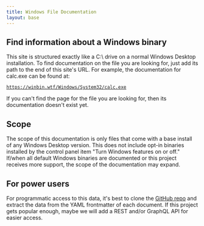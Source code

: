 ```yaml
---
title: Windows File Documentation
layout: base
---
```


## Find information about a Windows binary
This site is structured exactly like a C:\ drive on a normal Windows Desktop installation. To find documentation on the file you are looking for, just add its path to the end of this site's URL. For example, the documentation for calc.exe can be found at:

[`https://winbin.wtf/Windows/System32/calc.exe`](./Windows/System32/calc.exe)

If you can't find the page for the file you are looking for, then its documentation doesn't exist yet.

## Scope

The scope of this documentation is only files that come with a base install of any Windows Desktop version. This does not include opt-in binaries installed by the control panel item "Turn Windows features on or off." If/when all default Windows binaries are documented or this project receives more support, the scope of the documentation may expand.

## For power users

For programmatic access to this data, it's best to clone the [GitHub repo](https://github.com/lawndoc/winbin.wtf) and extract the data from the YAML frontmatter of each document. If this project gets popular enough, maybe we will add a REST and/or GraphQL API for easier access.
